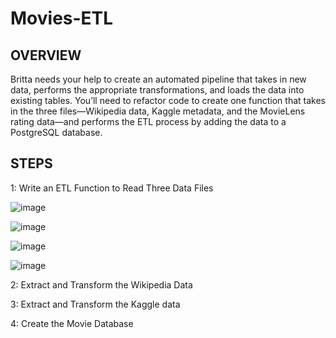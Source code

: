 # Movies-ETL

## OVERVIEW

Britta needs your help to create an automated pipeline that takes in new data, performs the appropriate transformations, and loads the data into existing tables. You’ll need to refactor code to create one function that takes in the three files—Wikipedia data, Kaggle metadata, and the MovieLens rating data—and performs the ETL process by adding the data to a PostgreSQL database.

## STEPS

 1: Write an ETL Function to Read Three Data Files
 
 ![image](https://user-images.githubusercontent.com/105184244/205020899-8b054ce3-c6c3-461f-9885-6733bfe69df8.png)

![image](https://user-images.githubusercontent.com/105184244/205021000-5f429977-9c99-4b02-9e46-3b1e44e76c8b.png)

![image](https://user-images.githubusercontent.com/105184244/205021074-df3c6a27-853c-4920-a58a-08489efd59d9.png)

![image](https://user-images.githubusercontent.com/105184244/205021213-f6d7e0ac-2a7a-452d-a19c-b5fd68b26c20.png)

 
 2: Extract and Transform the Wikipedia Data
 
 
 3: Extract and Transform the Kaggle data
 
 
 4: Create the Movie Database
 
 
